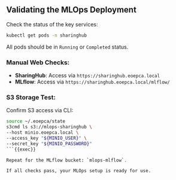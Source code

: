 ## Validating the MLOps Deployment

Check the status of the key services:

```bash
kubectl get pods -n sharinghub
````

All pods should be in `Running` or `Completed` status.

### Manual Web Checks:

- **SharingHub**: Access via `https://sharinghub.eoepca.local`
- **MLflow**: Access via `https://sharinghub.eoepca.local/mlflow/`
    

### S3 Storage Test:

Confirm S3 access via CLI:

```bash
source ~/.eoepca/state
s3cmd ls s3://mlops-sharinghub \
--host minio.eoepca.local \
--access_key "${MINIO_USER}" \
--secret_key "${MINIO_PASSWORD}"
```{{exec}}

Repeat for the MLflow bucket: `mlops-mlflow`.

If all checks pass, your MLOps setup is ready for use.